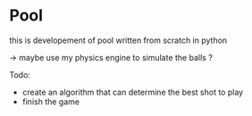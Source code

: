 # Pool

this is developement of pool written from scratch in python

-> maybe use my physics engine to simulate the balls ?

Todo:
- create an algorithm that can determine the best shot to play
- finish the game
